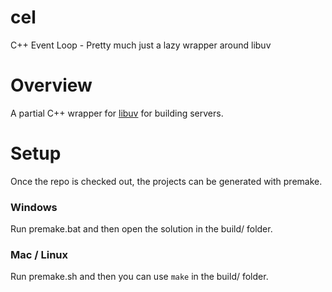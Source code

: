 # cel
C++ Event Loop - Pretty much just a lazy wrapper around libuv


# Overview
A partial C++ wrapper for [libuv](https://libuv.org/) for building servers.


# Setup
Once the repo is checked out, the projects can be generated with premake.
### Windows
Run premake.bat and then open the solution in the build/ folder.
### Mac / Linux
Run premake.sh and then you can use `make` in the build/ folder.
 
